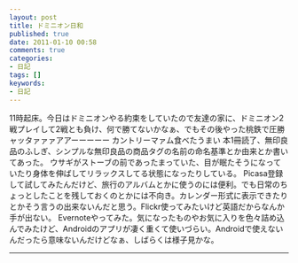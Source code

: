 ```yaml
---
layout: post
title: ドミニオン日和
published: true
date: 2011-01-10 00:58
comments: true
categories:
- 日記
tags: []
keywords:
- 日記
---
```

11時起床。今日はドミニオンやる約束をしていたので友達の家に、ドミニオン2戦プレイして2戦とも負け、何で勝てないかなぁ、でもその後やった桃鉄で圧勝ャッタァァァアアーーーーー
カントリーマァム食べたうまい
本1冊読了、無印良品のふしぎ、シンプルな無印良品の商品タグの名前の命名基準とか由来とか書いてあった。
ウサギがストーブの前であったまっていた、目が眠たそうになっていたり身体を伸ばしてリラックスしてる状態になったりしている。
Picasa登録して試してみたんだけど、旅行のアルバムとかに使うのには便利。でも日常のちょっとしたことを残しておくのとかには不向き。カレンダー形式に表示できたりとかそう言うの出来ないんだと思う。Flickr使ってみたいけど英語だからなんか手が出ない。
Evernoteやってみた。気になったものやお気に入りを色々詰め込んでみたけど、Androidのアプリが凄く重くて使いづらい。Androidで使えないんだったら意味ないんだけどなぁ、しばらくは様子見かな。

---

